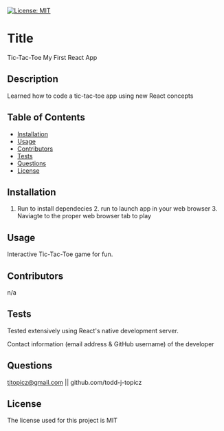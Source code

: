 

[![License: MIT](https://img.shields.io/badge/License-MIT-yellow.svg)](https://opensource.org/licenses/MIT)


# Title
Tic-Tac-Toe My First React App

## Description
Learned how to code a tic-tac-toe app using new React concepts

## Table of Contents
* [Installation](#installation)
* [Usage](#usage)
* [Contributors](#contributors)
* [Tests](#tests)
* [Questions](#questions)
* [License](#license) 

## Installation
1. Run <npm install> to install dependecies 2. run <npm start> to launch app in your web browser 3. Naviagte to the proper web browser tab to play 

## Usage
Interactive Tic-Tac-Toe game for fun.

## Contributors
n/a

## Tests
Tested extensively using React's native development server.

Contact information (email address & GitHub username) of the developer
## Questions
tjtopicz@gmail.com || github.com/todd-j-topicz

## License

The license used for this project is MIT

